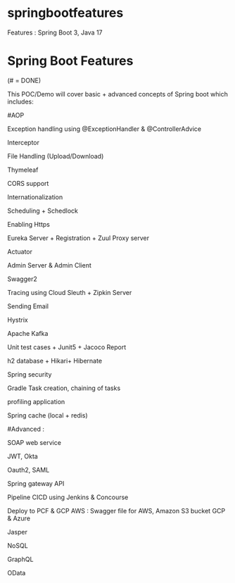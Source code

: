 # springbootfeatures
Features : Spring Boot 3, Java 17


# Spring Boot Features 


(# = DONE)


This POC/Demo will cover basic + advanced concepts of Spring boot which includes:



#AOP

Exception handling using @ExceptionHandler & @ControllerAdvice

Interceptor

File Handling (Upload/Download)

Thymeleaf

CORS support

Internationalization

Scheduling + Schedlock

Enabling Https

Eureka Server + Registration + Zuul Proxy server

Actuator

Admin Server & Admin Client

Swagger2

Tracing using Cloud Sleuth + Zipkin Server

Sending Email

Hystrix

Apache Kafka

Unit test cases + Junit5 + Jacoco Report

h2 database + Hikari+ Hibernate 

Spring security

Gradle Task creation, chaining of tasks

profiling application

Spring cache (local + redis)






#Advanced :

SOAP web service

JWT, Okta

Oauth2, SAML

Spring gateway API

Pipeline CICD using Jenkins & Concourse

Deploy to PCF & GCP
AWS : Swagger file for AWS, Amazon S3 bucket
GCP & Azure

Jasper

NoSQL

GraphQL

OData

